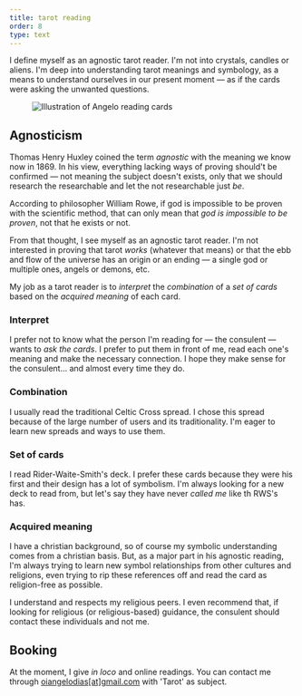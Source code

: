 ```yaml
---
title: tarot reading
order: 8
type: text
---
```


<!-- TODO lacking images -->

I define myself as an agnostic tarot reader. I'm not into crystals, candles or aliens. I'm deep into understanding tarot meanings and symbology, as a means to understand ourselves in our present moment — as if the cards were asking the unwanted questions.

<figure>

![Illustration of Angelo reading cards](/o-ledor.jpg)

</figure>

## Agnosticism

Thomas Henry Huxley coined the term *agnostic* with the meaning we know now in 1869. In his view, everything lacking ways of proving should't be confirmed — not meaning the subject doesn't exists, only that we should research the researchable and let the not researchable just *be*.

According to philosopher William Rowe, if god is impossible to be proven with the scientific method, that can only mean that *god is impossible to be proven*, not that he exists or not.

From that thought, I see myself as an agnostic tarot reader. I'm not interested in proving that tarot *works* (whatever that means) or that the ebb and flow of the universe has an origin or an ending — a single god or multiple ones, angels or demons, etc.

My job as a tarot reader is to *interpret* the *combination* of a *set of cards* based on the *acquired meaning* of each card.

### Interpret

I prefer not to know what the person I'm reading for — the consulent — wants to *ask the cards*. I prefer to put them in front of me, read each one's meaning and make the necessary connection. I hope they make sense for the consulent... and almost every time they do.

### Combination

I usually read the traditional Celtic Cross spread. I chose this spread because of the large number of users and its traditionality. I'm eager to learn new spreads and ways to use them.

### Set of cards

I read Rider-Waite-Smith's deck. I prefer these cards because they were his first and their design has a lot of symbolism. I'm always looking for a new deck to read from, but let's say they have never *called me* like th RWS's has.

### Acquired meaning

I have a christian background, so of course my symbolic understanding comes from a christian basis. But, as a major part in his agnostic reading, I'm always trying to learn new symbol relationships from other cultures and religions, even trying to rip these references off and read the card as religion-free as possible.

I understand and respects my religious peers. I even recommend that, if looking for religious (or religious-based) guidance, the consulent should contact these individuals and not me.

## Booking

At the moment, I give *in loco* and online readings. You can contact me through [oiangelodias\[at\]gmail.com](mailto:oiangelodias@gmail.com) with 'Tarot' as subject.